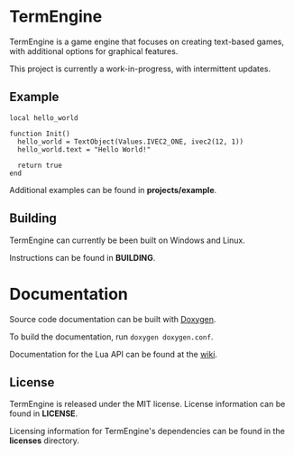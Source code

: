 # TermEngine

TermEngine is a game engine that focuses on creating text-based games, with additional options for graphical features.

This project is currently a work-in-progress, with intermittent updates.

## Example

```
local hello_world

function Init()
  hello_world = TextObject(Values.IVEC2_ONE, ivec2(12, 1))
  hello_world.text = "Hello World!"
  
  return true
end

```

Additional examples can be found in __projects/example__.

## Building

TermEngine can currently be been built on Windows and Linux.

Instructions can be found in __BUILDING__.

# Documentation

Source code documentation can be built with [Doxygen](https://www.doxygen.org/index.html).

To build the documentation, run `doxygen doxygen.conf`.

Documentation for the Lua API can be found at the [wiki](https://github.com/JamesHoltom/TermEngine/wiki).

## License

TermEngine is released under the MIT license. License information can be found in __LICENSE__.

Licensing information for TermEngine's dependencies can be found in the __licenses__ directory.
